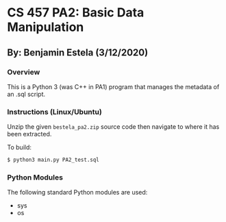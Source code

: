 # CS 457 PA2: Basic Data Manipulation

## By: Benjamin Estela (3/12/2020)

### Overview
This is a Python 3 (was C++ in PA1) program that manages the metadata of an .sql script.   

### Instructions (Linux/Ubuntu)
Unzip the given `bestela_pa2.zip` source code then navigate to where it has been extracted.

To build:
```bash
$ python3 main.py PA2_test.sql
```

### Python Modules
The following standard Python modules are used:
- sys
- os